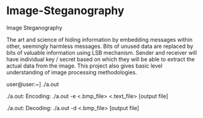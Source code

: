 # Image-Steganography
Image Steganography

The art and science of hiding information by embedding messages within other, seemingly harmless messages. Bits of unused data are replaced by bits of valuable information using LSB mechanism. Sender and receiver will have 
individual key / secret based on which they will be able to extract the actual data from the image. This project also gives basic level understanding of image processing methodologies.

user@user:~] ./a.out

./a.out: Encoding: ./a.out -e <.bmp_file> <.text_file> [output file]

./a.out: Decoding: ./a.out -d <.bmp_file> [output file]
